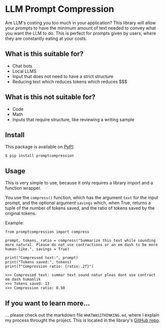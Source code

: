 # LLM Prompt Compression

Are LLM's costing you too much in your application? This library will allow your prompts to have the minimum amount of text needed to convey what you want the LLM to do. This is perfect for prompts given by users, where they are constantly eating at your costs.

## What is this suitable for?

- Chat bots
- Local LLMS
- Input that does not need to have a strict structure
- Reducing text which reduces tokens which reduces $$$

## What is this not suitable for?
- Code
- Math
- Inputs that require structure, like reviewing a writing sample

## Install
This package is available on [PyPI](https://pypi.org/project/promptcompression/):
```
$ pip install promptcompression
```

## Usage
This is very simple to use, because it only requires a library import and a function wrapper.

You use the ```compress()``` function, which has the argument ```text``` for the input prompt, and the optional argument ```savings``` which, when True, returns a tuple of the number of tokens saved, and the ratio of tokens saved by the original tokens.

Example:
```
from promptcompression import compress

prompt, tokens, ratio = compress("Summarize this text while sounding more natural. Please do not use contractions or an em dash to be more human-like.", savings = True)

print("Compressed text:", prompt)
print("Tokens saved:", tokens)
print(f"Compression ratio: {ratio:.2f}")

>>> Compressed text: summar text sound natur pleas dont use contract em dash humanlik
>>> Tokens saved: 13
>>> Compression ratio: 0.50
```

## If you want to learn more...

... please check out the markdown file `WHATWASITHINKING.md`, where I explain my process throught the project. This is located in the library's [GitHub repo](https://github.com/coreymichaud/prompt-compression).
